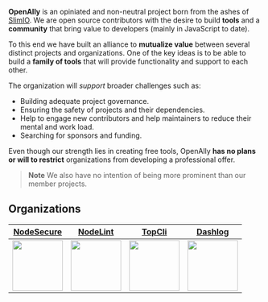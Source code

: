 **OpenAlly** is an opiniated and non-neutral project born from the ashes of [SlimIO](https://github.com/SlimIO).
We are open source contributors with the desire to build **tools** and a **community** that bring value to developers (mainly in JavaScript to date).

To this end we have built an alliance to **mutualize value** between several distinct projects and organizations.
One of the key ideas is to be able to build a **family of tools** that will provide functionality and support to each other.

The organization will *support* broader challenges such as:
- Building adequate project governance.
- Ensuring the safety of projects and their dependencies.
- Help to engage new contributors and help maintainers to reduce their mental and work load.
- Searching for sponsors and funding.

Even though our strength lies in creating free tools, OpenAlly **has no plans or will to restrict** organizations from developing a professional offer.

> **Note** We also have no intention of being more prominent than our member projects.

## Organizations

| [NodeSecure](https://github.com/NodeSecure) | [NodeLint](https://github.com/Nodelint) | [TopCli](https://github.com/TopCli) | [Dashlog](https://github.com/Dashlog) |
| :---: | :---: | :---: | :---: |
| <img src="https://avatars.githubusercontent.com/u/85318671?s=200&v=4" width="100"> | <img src="https://avatars.githubusercontent.com/u/75527947?s=200&v=4" width="100"> | <img src="https://avatars.githubusercontent.com/u/95156711?s=200&v=4" width="100"> | <img src="https://avatars.githubusercontent.com/u/112749817?s=200&v=4" width="100"> |
